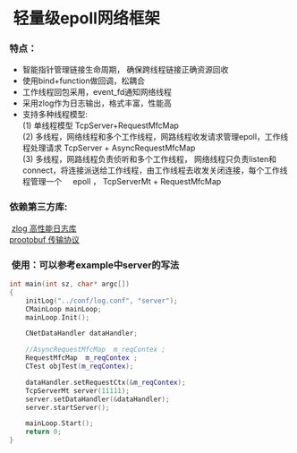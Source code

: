 #  轻量级epoll网络框架

### 特点：
* 智能指针管理链接生命周期， 确保跨线程链接正确资源回收
* 使用bind+function做回调，松耦合
* 工作线程回包采用，event_fd通知网络线程
* 采用zlog作为日志输出，格式丰富，性能高
* 支持多种线程模型:  
  (1) 单线程模型 TcpServer+RequestMfcMap  
  (2) 多线程，网络线程和多个工作线程，网路线程收发请求管理epoll，工作线程处理请求 TcpServer + AsyncRequestMfcMap  
  (3) 多线程，网路线程负责侦听和多个工作线程， 网络线程只负责listen和connect，将连接派送给工作线程，由工作线程去收发关闭连接，每个工作线程管理一个 
      epoll ， TcpServerMt + RequestMfcMap  
     
###  依赖第三方库:  
  [zlog 高性能日志库](https://github.com/HardySimpson/zlog)  
  [prootobuf 传输协议](https://github.com/google/protobuf)  
  
###  使用：可以参考example中server的写法
```C++
int main(int sz, char* argc[])
{
    initLog("../conf/log.conf", "server");
    CMainLoop mainLoop;
    mainLoop.Init();

    CNetDataHandler dataHandler;

    //AsyncRequestMfcMap  m_reqContex ;
    RequestMfcMap  m_reqContex ;
    CTest objTest(m_reqContex);

    dataHandler.setRequestCtx(&m_reqContex);
    TcpServerMt server(11111);
    server.setDataHandler(&dataHandler);
    server.startServer();	

    mainLoop.Start();
    return 0;
}
```
